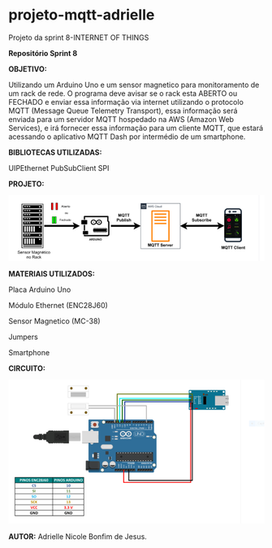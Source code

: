 # projeto-mqtt-adrielle
Projeto da sprint 8-INTERNET OF THINGS


**Repositório Sprint 8**

**OBJETIVO:**

Utilizando um Arduino Uno e um sensor magnetico para monitoramento de um rack de rede. O programa deve avisar se o rack esta ABERTO ou FECHADO e enviar essa informação via internet utilizando o protocolo MQTT (Message Queue Telemetry Transport), essa informação será enviada para um servidor MQTT hospedado na AWS (Amazon Web Services), e irá fornecer essa informação para um cliente MQTT, que estará acessando o aplicativo MQTT Dash por intermédio de um smartphone.

**BIBLIOTECAS UTILIZADAS:**

UIPEthernet
PubSubClient
SPI


**PROJETO:**




![fluxograma do projeto](https://github.com/Adri-nicole/projeto-mqtt-adrielle/blob/main/imagem%201.PNG)



**MATERIAIS UTILIZADOS:**

Placa Arduino Uno

Módulo Ethernet (ENC28J60)

Sensor Magnetico (MC-38)

Jumpers

Smartphone





**CIRCUITO:**

![Fluxograma do circuito](https://github.com/Adri-nicole/projeto-mqtt-adrielle/blob/main/imagem%202.PNG)





















**AUTOR:** Adrielle Nicole Bonfim de Jesus.






